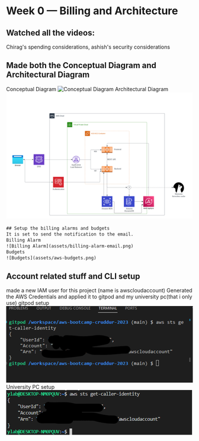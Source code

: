 # Week 0 — Billing and Architecture
## Watched all the videos:
Chirag's spending considerations, ashish's security considerations

## Made both the Conceptual Diagram and Architectural Diagram
Conceptual Diagram
![Conceptual Diagram](assets/conceptual-diagram.png)
Architectural Diagram
![Architectural Diagram](assets/cruddur-logical-diagram.png)
```
## Setup the billing alarms and budgets
It is set to send the notification to the email.
Billing Alarm
![Billing Alarm](assets/billing-alarm-email.png)
Budgets
![Budgets](assets/aws-budgets.png)
```
## Account related stuff and CLI setup
made a new IAM user for this project (name is awscloudaccount)
Generated the AWS Credentials and applied it to gitpod and my university pc(that i only use)
gitpod setup
![Billing Alarm](assets/gitpod-cloud-account.png)
University PC setup
![University PC](assets/university-pc-setup.png)

